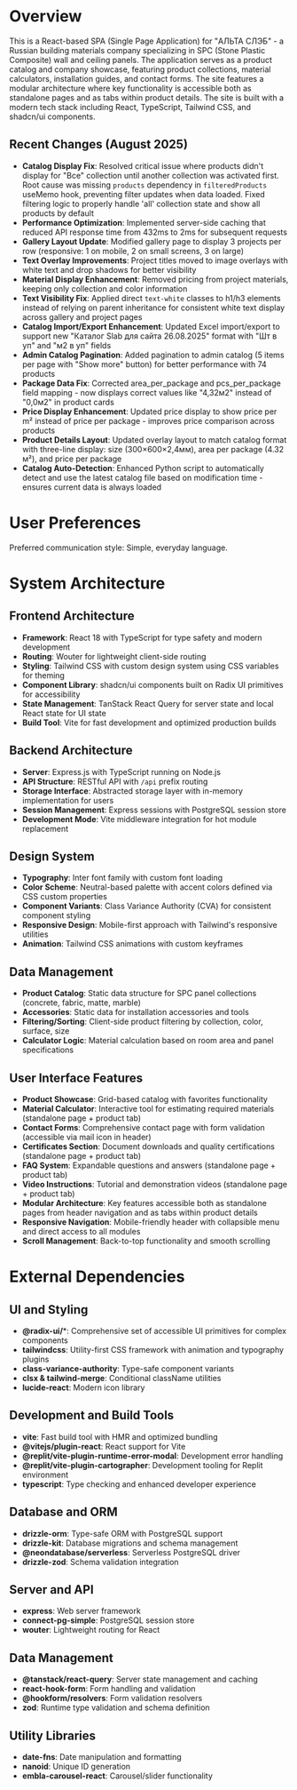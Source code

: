 # Overview

This is a React-based SPA (Single Page Application) for "АЛЬТА СЛЭБ" - a Russian building materials company specializing in SPC (Stone Plastic Composite) wall and ceiling panels. The application serves as a product catalog and company showcase, featuring product collections, material calculators, installation guides, and contact forms. The site features a modular architecture where key functionality is accessible both as standalone pages and as tabs within product details. The site is built with a modern tech stack including React, TypeScript, Tailwind CSS, and shadcn/ui components.

## Recent Changes (August 2025)
- **Catalog Display Fix**: Resolved critical issue where products didn't display for "Все" collection until another collection was activated first. Root cause was missing `products` dependency in `filteredProducts` useMemo hook, preventing filter updates when data loaded. Fixed filtering logic to properly handle 'all' collection state and show all products by default
- **Performance Optimization**: Implemented server-side caching that reduced API response time from 432ms to 2ms for subsequent requests
- **Gallery Layout Update**: Modified gallery page to display 3 projects per row (responsive: 1 on mobile, 2 on small screens, 3 on large)  
- **Text Overlay Improvements**: Project titles moved to image overlays with white text and drop shadows for better visibility
- **Material Display Enhancement**: Removed pricing from project materials, keeping only collection and color information
- **Text Visibility Fix**: Applied direct `text-white` classes to h1/h3 elements instead of relying on parent inheritance for consistent white text display across gallery and project pages
- **Catalog Import/Export Enhancement**: Updated Excel import/export to support new "Каталог Slab для сайта 26.08.2025" format with "Шт в уп" and "м2 в уп" fields
- **Admin Catalog Pagination**: Added pagination to admin catalog (5 items per page with "Show more" button) for better performance with 74 products
- **Package Data Fix**: Corrected area_per_package and pcs_per_package field mapping - now displays correct values like "4,32м2" instead of "0,0м2" in product cards
- **Price Display Enhancement**: Updated price display to show price per m² instead of price per package - improves price comparison across products
- **Product Details Layout**: Updated overlay layout to match catalog format with three-line display: size (300×600×2,4мм), area per package (4.32 м²), and price per package
- **Catalog Auto-Detection**: Enhanced Python script to automatically detect and use the latest catalog file based on modification time - ensures current data is always loaded

# User Preferences

Preferred communication style: Simple, everyday language.

# System Architecture

## Frontend Architecture
- **Framework**: React 18 with TypeScript for type safety and modern development
- **Routing**: Wouter for lightweight client-side routing
- **Styling**: Tailwind CSS with custom design system using CSS variables for theming
- **Component Library**: shadcn/ui components built on Radix UI primitives for accessibility
- **State Management**: TanStack React Query for server state and local React state for UI state
- **Build Tool**: Vite for fast development and optimized production builds

## Backend Architecture  
- **Server**: Express.js with TypeScript running on Node.js
- **API Structure**: RESTful API with `/api` prefix routing
- **Storage Interface**: Abstracted storage layer with in-memory implementation for users
- **Session Management**: Express sessions with PostgreSQL session store
- **Development Mode**: Vite middleware integration for hot module replacement

## Design System
- **Typography**: Inter font family with custom font loading
- **Color Scheme**: Neutral-based palette with accent colors defined via CSS custom properties
- **Component Variants**: Class Variance Authority (CVA) for consistent component styling
- **Responsive Design**: Mobile-first approach with Tailwind's responsive utilities
- **Animation**: Tailwind CSS animations with custom keyframes

## Data Management
- **Product Catalog**: Static data structure for SPC panel collections (concrete, fabric, matte, marble)
- **Accessories**: Static data for installation accessories and tools
- **Filtering/Sorting**: Client-side product filtering by collection, color, surface, size
- **Calculator Logic**: Material calculation based on room area and panel specifications

## User Interface Features
- **Product Showcase**: Grid-based catalog with favorites functionality
- **Material Calculator**: Interactive tool for estimating required materials (standalone page + product tab)
- **Contact Forms**: Comprehensive contact page with form validation (accessible via mail icon in header)
- **Certificates Section**: Document downloads and quality certifications (standalone page + product tab)
- **FAQ System**: Expandable questions and answers (standalone page + product tab)
- **Video Instructions**: Tutorial and demonstration videos (standalone page + product tab)
- **Modular Architecture**: Key features accessible both as standalone pages from header navigation and as tabs within product details
- **Responsive Navigation**: Mobile-friendly header with collapsible menu and direct access to all modules
- **Scroll Management**: Back-to-top functionality and smooth scrolling

# External Dependencies

## UI and Styling
- **@radix-ui/***: Comprehensive set of accessible UI primitives for complex components
- **tailwindcss**: Utility-first CSS framework with animation and typography plugins
- **class-variance-authority**: Type-safe component variants
- **clsx & tailwind-merge**: Conditional className utilities
- **lucide-react**: Modern icon library

## Development and Build Tools
- **vite**: Fast build tool with HMR and optimized bundling
- **@vitejs/plugin-react**: React support for Vite
- **@replit/vite-plugin-runtime-error-modal**: Development error handling
- **@replit/vite-plugin-cartographer**: Development tooling for Replit environment
- **typescript**: Type checking and enhanced developer experience

## Database and ORM
- **drizzle-orm**: Type-safe ORM with PostgreSQL support
- **drizzle-kit**: Database migrations and schema management
- **@neondatabase/serverless**: Serverless PostgreSQL driver
- **drizzle-zod**: Schema validation integration

## Server and API
- **express**: Web server framework
- **connect-pg-simple**: PostgreSQL session store
- **wouter**: Lightweight routing for React

## Data Management
- **@tanstack/react-query**: Server state management and caching
- **react-hook-form**: Form handling and validation
- **@hookform/resolvers**: Form validation resolvers
- **zod**: Runtime type validation and schema definition

## Utility Libraries
- **date-fns**: Date manipulation and formatting
- **nanoid**: Unique ID generation
- **embla-carousel-react**: Carousel/slider functionality